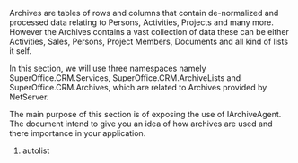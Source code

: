 <properties date="2016-06-24"
SortOrder="5"
/>

Archives are tables of rows and columns that contain de-normalized and processed data relating to Persons, Activities, Projects and many more. However the Archives contains a vast collection of data these can be either Activities, Sales, Persons, Project Members, Documents and all kind of lists  it self.

In this section, we will use three namespaces namely SuperOffice.CRM.Services, SuperOffice.CRM.ArchiveLists and SuperOffice.CRM.Archives, which are related to Archives provided by NetServer.

The main purpose of this section is of exposing the use of IArchiveAgent. The document intend to give you an idea of how archives are used and there importance in your application.

1. autolist
